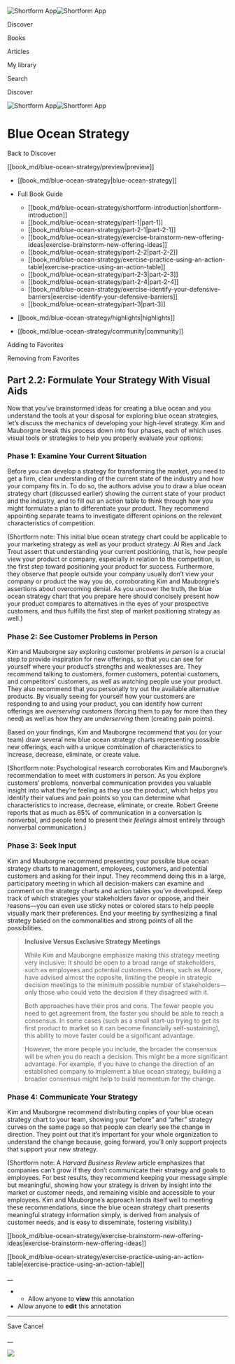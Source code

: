 ![Shortform App](/img/logo.36a2399e.svg)![Shortform App](/img/logo-dark.70c1b072.svg)

Discover

Books

Articles

My library

Search

Discover

![Shortform App](/img/logo.36a2399e.svg)![Shortform App](/img/logo-dark.70c1b072.svg)

# Blue Ocean Strategy

Back to Discover

[[book_md/blue-ocean-strategy/preview|preview]]

  * [[book_md/blue-ocean-strategy|blue-ocean-strategy]]
  * Full Book Guide

    * [[book_md/blue-ocean-strategy/shortform-introduction|shortform-introduction]]
    * [[book_md/blue-ocean-strategy/part-1|part-1]]
    * [[book_md/blue-ocean-strategy/part-2-1|part-2-1]]
    * [[book_md/blue-ocean-strategy/exercise-brainstorm-new-offering-ideas|exercise-brainstorm-new-offering-ideas]]
    * [[book_md/blue-ocean-strategy/part-2-2|part-2-2]]
    * [[book_md/blue-ocean-strategy/exercise-practice-using-an-action-table|exercise-practice-using-an-action-table]]
    * [[book_md/blue-ocean-strategy/part-2-3|part-2-3]]
    * [[book_md/blue-ocean-strategy/part-2-4|part-2-4]]
    * [[book_md/blue-ocean-strategy/exercise-identify-your-defensive-barriers|exercise-identify-your-defensive-barriers]]
    * [[book_md/blue-ocean-strategy/part-3|part-3]]
  * [[book_md/blue-ocean-strategy/highlights|highlights]]
  * [[book_md/blue-ocean-strategy/community|community]]



Adding to Favorites 

Removing from Favorites 

## Part 2.2: Formulate Your Strategy With Visual Aids

Now that you’ve brainstormed ideas for creating a blue ocean and you understand the tools at your disposal for exploring blue ocean strategies, let’s discuss the mechanics of developing your high-level strategy. Kim and Mauborgne break this process down into four phases, each of which uses visual tools or strategies to help you properly evaluate your options:

### Phase 1: Examine Your Current Situation

Before you can develop a strategy for transforming the market, you need to get a firm, clear understanding of the current state of the industry and how your company fits in. To do so, the authors advise you to draw a blue ocean strategy chart (discussed earlier) showing the current state of your product and the industry, and to fill out an action table to think through how you might formulate a plan to differentiate your product. They recommend appointing separate teams to investigate different opinions on the relevant characteristics of competition.

(Shortform note: This initial blue ocean strategy chart could be applicable to your marketing strategy as well as your product strategy. Al Ries and Jack Trout assert that understanding your current positioning, that is, how people view your product or company, especially in relation to the competition, is the first step toward positioning your product for success. Furthermore, they observe that people outside your company usually don’t view your company or product the way you do, corroborating Kim and Mauborgne’s assertions about overcoming denial. As you uncover the truth, the blue ocean strategy chart that you prepare here should concisely present how your product compares to alternatives in the eyes of your prospective customers, and thus fulfills the first step of market positioning strategy as well.)

### Phase 2: See Customer Problems in Person

Kim and Mauborgne say exploring customer problems _in person_ is a crucial step to provide inspiration for new offerings, so that you can see for yourself where your product’s strengths and weaknesses are. They recommend talking to customers, former customers, potential customers, and competitors’ customers, as well as watching people use your product. They also recommend that you personally try out the available alternative products. By visually seeing for yourself how your customers are responding to and using your product, you can identify how current offerings are _overserving_ customers (forcing them to pay for more than they need) as well as how they are _underserving_ them (creating pain points).

Based on your findings, Kim and Mauborgne recommend that you (or your team) draw several new blue ocean strategy charts representing possible new offerings, each with a unique combination of characteristics to increase, decrease, eliminate, or create value.

(Shortform note: Psychological research corroborates Kim and Mauborgne’s recommendation to meet with customers in person. As you explore customers’ problems, nonverbal communication provides you valuable insight into what they’re feeling as they use the product, which helps you identify their values and pain points so you can determine what characteristics to increase, decrease, eliminate, or create. Robert Greene reports that as much as 65% of communication in a conversation is nonverbal, and people tend to present their _feelings_ almost entirely through nonverbal communication.)

### Phase 3: Seek Input

Kim and Mauborgne recommend presenting your possible blue ocean strategy charts to management, employees, customers, and potential customers and asking for their input. They recommend doing this in a large, participatory meeting in which all decision-makers can examine and comment on the strategy charts and action tables you’ve developed. Keep track of which strategies your stakeholders favor or oppose, and their reasons—you can even use sticky notes or colored stars to help people visually mark their preferences. End your meeting by synthesizing a final strategy based on the commonalities and strong points of all the possibilities.

> **Inclusive Versus Exclusive Strategy Meetings**
> 
> While Kim and Mauborgne emphasize making this strategy meeting very inclusive: It should be open to a broad range of stakeholders, such as employees and potential customers. Others, such as Moore, have advised almost the opposite, limiting the people in strategic decision meetings to the minimum possible number of stakeholders—only those who could veto the decision if they disagreed with it.
> 
> Both approaches have their pros and cons. The fewer people you need to get agreement from, the faster you should be able to reach a consensus. In some cases (such as a small start-up trying to get its first product to market so it can become financially self-sustaining), this ability to move faster could be a significant advantage.
> 
> However, the more people you include, the broader the consensus will be when you do reach a decision. This might be a more significant advantage. For example, if you have to change the direction of an established company to implement a blue ocean strategy, building a broader consensus might help to build momentum for the change.

### Phase 4: Communicate Your Strategy

Kim and Mauborgne recommend distributing copies of your blue ocean strategy chart to your team, showing your “before” and “after” strategy curves on the same page so that people can clearly see the change in direction. They point out that it’s important for your whole organization to understand the change because, going forward, you’ll only support projects that support your new strategy.

(Shortform note: A _Harvard Business Review_ article emphasizes that companies can’t grow if they don’t communicate their strategy and goals to employees. For best results, they recommend keeping your message simple but meaningful, showing how your strategy is driven by insight into the market or customer needs, and remaining visible and accessible to your employees. Kim and Mauborgne’s approach lends itself well to meeting these recommendations, since the blue ocean strategy chart presents meaningful strategy information simply, is derived from analysis of customer needs, and is easy to disseminate, fostering visibility.)

[[book_md/blue-ocean-strategy/exercise-brainstorm-new-offering-ideas|exercise-brainstorm-new-offering-ideas]]

[[book_md/blue-ocean-strategy/exercise-practice-using-an-action-table|exercise-practice-using-an-action-table]]

__

  *   * Allow anyone to **view** this annotation
  * Allow anyone to **edit** this annotation



* * *

Save Cancel

__




![](https://bat.bing.com/action/0?ti=56018282&Ver=2&mid=7d3149fe-76fe-446e-9c7c-de7be96f4977&sid=201ffde0635411ee902411d77b750559&vid=20202bf0635411ee9ac03f2e618b0b9f&vids=0&msclkid=N&pi=0&lg=en-US&sw=800&sh=600&sc=24&nwd=1&tl=Shortform%20%7C%20Blue%20Ocean%20Strategy&p=https%3A%2F%2Fwww.shortform.com%2Fapp%2Fbook%2Fblue-ocean-strategy%2Fpart-2-2&r=&lt=394&evt=pageLoad&sv=1&rn=359695)
